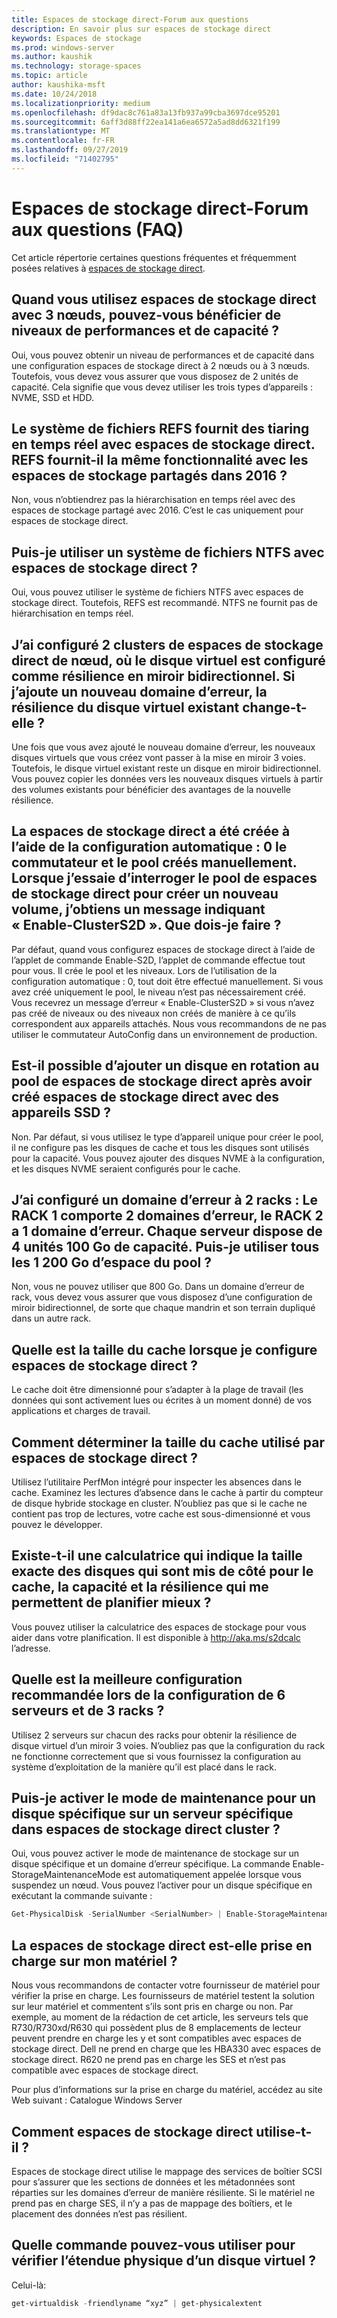 ```yaml
---
title: Espaces de stockage direct-Forum aux questions
description: En savoir plus sur espaces de stockage direct
keywords: Espaces de stockage
ms.prod: windows-server
ms.author: kaushik
ms.technology: storage-spaces
ms.topic: article
author: kaushika-msft
ms.date: 10/24/2018
ms.localizationpriority: medium
ms.openlocfilehash: df9dac8c761a83a13fb937a99cba3697dce95201
ms.sourcegitcommit: 6aff3d88ff22ea141a6ea6572a5ad8dd6321f199
ms.translationtype: MT
ms.contentlocale: fr-FR
ms.lasthandoff: 09/27/2019
ms.locfileid: "71402795"
---
```

# <a name="storage-spaces-direct---frequently-asked-questions-faq"></a>Espaces de stockage direct-Forum aux questions (FAQ)

Cet article répertorie certaines questions fréquentes et fréquemment posées relatives à [espaces de stockage direct](storage-spaces-direct-overview.md).

## <a name="when-you-use-storage-spaces-direct-with-3-nodes-can-you-get-both-performance-and-capacity-tiers"></a>Quand vous utilisez espaces de stockage direct avec 3 nœuds, pouvez-vous bénéficier de niveaux de performances et de capacité ?

Oui, vous pouvez obtenir un niveau de performances et de capacité dans une configuration espaces de stockage direct à 2 nœuds ou à 3 nœuds. Toutefois, vous devez vous assurer que vous disposez de 2 unités de capacité. Cela signifie que vous devez utiliser les trois types d’appareils : NVME, SSD et HDD.
 
## <a name="refs-file-system-provides-real-time-tiaring-with-storage-spaces-direct-does-refs-provides-the-same-functionality-with-shared-storage-spaces-in-2016"></a>Le système de fichiers REFS fournit des tiaring en temps réel avec espaces de stockage direct. REFS fournit-il la même fonctionnalité avec les espaces de stockage partagés dans 2016 ?

Non, vous n’obtiendrez pas la hiérarchisation en temps réel avec des espaces de stockage partagé avec 2016. C’est le cas uniquement pour espaces de stockage direct. 
 
## <a name="can-i-use-an-ntfs-file-system-with-storage-spaces-direct"></a>Puis-je utiliser un système de fichiers NTFS avec espaces de stockage direct ?
  
Oui, vous pouvez utiliser le système de fichiers NTFS avec espaces de stockage direct. Toutefois, REFS est recommandé. NTFS ne fournit pas de hiérarchisation en temps réel. 
 
## <a name="i-have-configured-2-node-storage-spaces-direct-clusters-where-the-virtual-disk-is-configured-as-2-way-mirror-resiliency-if-i-add-a-new-fault-domain-will-the-resiliency-of-the-existing-virtual-disk-change"></a>J’ai configuré 2 clusters de espaces de stockage direct de nœud, où le disque virtuel est configuré comme résilience en miroir bidirectionnel. Si j’ajoute un nouveau domaine d’erreur, la résilience du disque virtuel existant change-t-elle ?

Une fois que vous avez ajouté le nouveau domaine d’erreur, les nouveaux disques virtuels que vous créez vont passer à la mise en miroir 3 voies. Toutefois, le disque virtuel existant reste un disque en miroir bidirectionnel. Vous pouvez copier les données vers les nouveaux disques virtuels à partir des volumes existants pour bénéficier des avantages de la nouvelle résilience.
 
## <a name="the-storage-spaces-direct-was-created-using-the-autoconfig0-switch-and-the-pool-created-manually-when-i-try-to-query-the-storage-spaces-direct-pool-to-create-a-new-volume-i-get-a-message-that-says-enable-clusters2d-again-what-should-i-do"></a>La espaces de stockage direct a été créée à l’aide de la configuration automatique : 0 le commutateur et le pool créés manuellement. Lorsque j’essaie d’interroger le pool de espaces de stockage direct pour créer un nouveau volume, j’obtiens un message indiquant « Enable-ClusterS2D ». Que dois-je faire ?

Par défaut, quand vous configurez espaces de stockage direct à l’aide de l’applet de commande Enable-S2D, l’applet de commande effectue tout pour vous. Il crée le pool et les niveaux. Lors de l’utilisation de la configuration automatique : 0, tout doit être effectué manuellement. Si vous avez créé uniquement le pool, le niveau n’est pas nécessairement créé. Vous recevrez un message d’erreur « Enable-ClusterS2D » si vous n’avez pas créé de niveaux ou des niveaux non créés de manière à ce qu’ils correspondent aux appareils attachés. Nous vous recommandons de ne pas utiliser le commutateur AutoConfig dans un environnement de production. 
 
## <a name="is-it-possible-to-add-a-spinning-disk-hdd-to-the-storage-spaces-direct-pool-after-you-have-created-storage-spaces-direct-with-ssd-devices"></a>Est-il possible d’ajouter un disque en rotation au pool de espaces de stockage direct après avoir créé espaces de stockage direct avec des appareils SSD ?

Non. Par défaut, si vous utilisez le type d’appareil unique pour créer le pool, il ne configure pas les disques de cache et tous les disques sont utilisés pour la capacité. Vous pouvez ajouter des disques NVME à la configuration, et les disques NVME seraient configurés pour le cache.
 
## <a name="i-have-configured-a-2-rack-fault-domain-rack-1-has-2-fault-domains-rack-2-has-1-fault-domain-each-server-has-4-capacity-100-gb-devices-can-i-use-all-1200-gb-of-space-from-the-pool"></a>J’ai configuré un domaine d’erreur à 2 racks : Le RACK 1 comporte 2 domaines d’erreur, le RACK 2 a 1 domaine d’erreur. Chaque serveur dispose de 4 unités 100 Go de capacité. Puis-je utiliser tous les 1 200 Go d’espace du pool ?

Non, vous ne pouvez utiliser que 800 Go. Dans un domaine d’erreur de rack, vous devez vous assurer que vous disposez d’une configuration de miroir bidirectionnel, de sorte que chaque mandrin et son terrain dupliqué dans un autre rack.
 
## <a name="what-should-the-cache-size-be-when-i-am-configuring-storage-spaces-direct"></a>Quelle est la taille du cache lorsque je configure espaces de stockage direct ?

Le cache doit être dimensionné pour s’adapter à la plage de travail (les données qui sont activement lues ou écrites à un moment donné) de vos applications et charges de travail.

## <a name="how-can-i-determine-the-size-of-cache-that-is-being-used-by-storage-spaces-direct"></a>Comment déterminer la taille du cache utilisé par espaces de stockage direct ?

Utilisez l’utilitaire PerfMon intégré pour inspecter les absences dans le cache. Examinez les lectures d’absence dans le cache à partir du compteur de disque hybride stockage en cluster. N’oubliez pas que si le cache ne contient pas trop de lectures, votre cache est sous-dimensionné et vous pouvez le développer. 
 
## <a name="is-there-a-calculator-that-shows-the-exact-size-of-the-disks-that-are-being-set-aside-for-cache-capacity-and-resiliency-that-would-enable-me-to-plan-better"></a>Existe-t-il une calculatrice qui indique la taille exacte des disques qui sont mis de côté pour le cache, la capacité et la résilience qui me permettent de planifier mieux ?

Vous pouvez utiliser la calculatrice des espaces de stockage pour vous aider dans votre planification. Il est disponible à http://aka.ms/s2dcalc l’adresse.
 
## <a name="what-is-the-best-configuration-that-you-would-recommend-when-configuring-6-servers-and-3-racks"></a>Quelle est la meilleure configuration recommandée lors de la configuration de 6 serveurs et de 3 racks ?

Utilisez 2 serveurs sur chacun des racks pour obtenir la résilience de disque virtuel d’un miroir 3 voies. N’oubliez pas que la configuration du rack ne fonctionne correctement que si vous fournissez la configuration au système d’exploitation de la manière qu’il est placé dans le rack. 
 
## <a name="can-i-enable-maintenance-mode-for-a-specific-disk-on-a-specific-server-in-storage-spaces-direct-cluster"></a>Puis-je activer le mode de maintenance pour un disque spécifique sur un serveur spécifique dans espaces de stockage direct cluster ?

Oui, vous pouvez activer le mode de maintenance de stockage sur un disque spécifique et un domaine d’erreur spécifique. La commande Enable-StorageMaintenanceMode est automatiquement appelée lorsque vous suspendez un nœud. Vous pouvez l’activer pour un disque spécifique en exécutant la commande suivante :

```powershell
Get-PhysicalDisk -SerialNumber <SerialNumber> | Enable-StorageMaintenanceMode
```

## <a name="is-storage-spaces-direct-supported-on-my-hardware"></a>La espaces de stockage direct est-elle prise en charge sur mon matériel ?

Nous vous recommandons de contacter votre fournisseur de matériel pour vérifier la prise en charge. Les fournisseurs de matériel testent la solution sur leur matériel et commentent s’ils sont pris en charge ou non. Par exemple, au moment de la rédaction de cet article, les serveurs tels que R730/R730xd/R630 qui possèdent plus de 8 emplacements de lecteur peuvent prendre en charge les y et sont compatibles avec espaces de stockage direct. Dell ne prend en charge que les HBA330 avec espaces de stockage direct. R620 ne prend pas en charge les SES et n’est pas compatible avec espaces de stockage direct.

Pour plus d’informations sur la prise en charge du matériel, accédez au site Web suivant : Catalogue Windows Server
 
## <a name="how-does-storage-spaces-direct-make-use-of-ses"></a>Comment espaces de stockage direct utilise-t-il ?

Espaces de stockage direct utilise le mappage des services de boîtier SCSI pour s’assurer que les sections de données et les métadonnées sont réparties sur les domaines d’erreur de manière résiliente. Si le matériel ne prend pas en charge SES, il n’y a pas de mappage des boîtiers, et le placement des données n’est pas résilient.
 
## <a name="what-command-can-you-use-to-check-the-physical-extent-for-a-virtual-disk"></a>Quelle commande pouvez-vous utiliser pour vérifier l’étendue physique d’un disque virtuel ?
  
Celui-là:

```powershell
get-virtualdisk -friendlyname “xyz” | get-physicalextent
```
